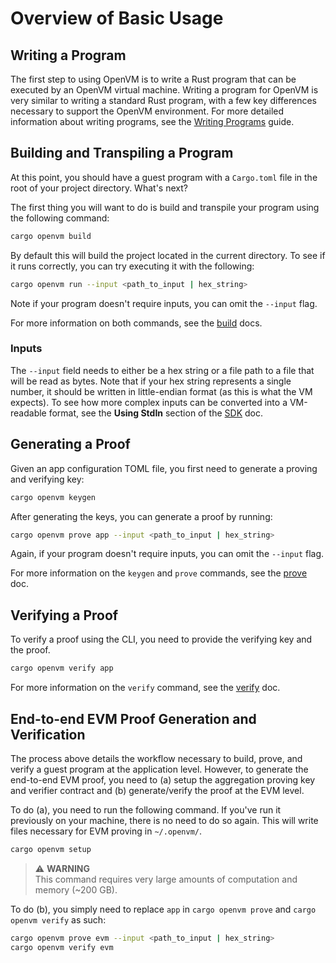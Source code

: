 # Overview of Basic Usage

## Writing a Program

The first step to using OpenVM is to write a Rust program that can be executed by an OpenVM virtual machine. Writing a program for OpenVM is very similar to writing a standard Rust program, with a few key differences necessary to support the OpenVM environment. For more detailed information about writing programs, see the [Writing Programs](./write-program.md) guide.

## Building and Transpiling a Program

At this point, you should have a guest program with a `Cargo.toml` file in the root of your project directory. What's next?

The first thing you will want to do is build and transpile your program using the following command:

```bash
cargo openvm build
```

By default this will build the project located in the current directory. To see if it runs correctly, you can try executing it with the following:

```bash
cargo openvm run --input <path_to_input | hex_string>
```

Note if your program doesn't require inputs, you can omit the `--input` flag.

For more information on both commands, see the [build](./build.md) docs.

### Inputs

The `--input` field needs to either be a hex string or a file path to a file that will be read as bytes. Note that if your hex string represents a single number, it should be written in little-endian format (as this is what the VM expects). To see how more complex inputs can be converted into a VM-readable format, see the **Using StdIn** section of the [SDK](../advanced-usage/sdk.md) doc.

## Generating a Proof

Given an app configuration TOML file, you first need to generate a proving and verifying key:

```bash
cargo openvm keygen
```

After generating the keys, you can generate a proof by running:

```bash
cargo openvm prove app --input <path_to_input | hex_string>
```

Again, if your program doesn't require inputs, you can omit the `--input` flag.

For more information on the `keygen` and `prove` commands, see the [prove](./prove.md) doc.

## Verifying a Proof

To verify a proof using the CLI, you need to provide the verifying key and the proof.

```bash
cargo openvm verify app
```

For more information on the `verify` command, see the [verify](./verify.md) doc.

## End-to-end EVM Proof Generation and Verification

The process above details the workflow necessary to build, prove, and verify a guest program at the application level. However, to generate the end-to-end EVM proof, you need to (a) setup the aggregation proving key and verifier contract and (b) generate/verify the proof at the EVM level.

To do (a), you need to run the following command. If you've run it previously on your machine, there is no need to do so again. This will write files necessary for EVM proving in `~/.openvm/`.

```bash
cargo openvm setup
```

> ⚠️ **WARNING**  
> This command requires very large amounts of computation and memory (~200 GB).

To do (b), you simply need to replace `app` in `cargo openvm prove` and `cargo openvm verify` as such:

```bash
cargo openvm prove evm --input <path_to_input | hex_string>
cargo openvm verify evm
```
